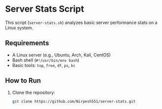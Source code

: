 # Server Stats Script

This script (`server-stats.sh`) analyzes basic server performance stats on a Linux system.

## Requirements
- A Linux server (e.g., Ubuntu, Arch, Kali, CentOS)
- Bash shell (`#!/usr/bin/env bash`)
- Basic tools: `top`, `free`, `df`, `ps`, `bc`

## How to Run
1. Clone the repository:
   ```bash
   git clone https://github.com/Nirpesh551/server-stats.git
